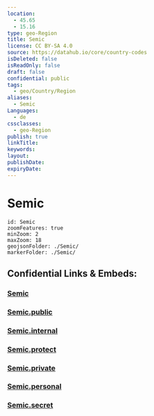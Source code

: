 ```yaml
---
location:
  - 45.65
  - 15.16
type: geo-Region
title: Semic
license: CC BY-SA 4.0
source: https://datahub.io/core/country-codes
isDeleted: false
isReadOnly: false
draft: false
confidential: public
tags:
  - geo/Country/Region
aliases:
  - Semic
Languages:
  - de
cssclasses:
  - geo-Region
publish: true
linkTitle:
keywords:
layout:
publishDate:
expiryDate:
---
```


# Semic

```leaflet
id: Semic
zoomFeatures: true 
minZoom: 2 
maxZoom: 18
geojsonFolder: ./Semic/
markerFolder: ./Semic/
```


## Confidential Links & Embeds: 

### [Semic](/_Standards/Earth/Continent/Europe/Europe~Central/Slovenia/Regions~Slovenia/Jugovzhodna_Slovenija/counties~Jugovzhodna_Slovenija/Semic.md) 

### [Semic.public](/_public/Earth/Continent/Europe/Europe~Central/Slovenia/Regions~Slovenia/Jugovzhodna_Slovenija/counties~Jugovzhodna_Slovenija/Semic.public.md) 

### [Semic.internal](/_internal/Earth/Continent/Europe/Europe~Central/Slovenia/Regions~Slovenia/Jugovzhodna_Slovenija/counties~Jugovzhodna_Slovenija/Semic.internal.md) 

### [Semic.protect](/_protect/Earth/Continent/Europe/Europe~Central/Slovenia/Regions~Slovenia/Jugovzhodna_Slovenija/counties~Jugovzhodna_Slovenija/Semic.protect.md) 

### [Semic.private](/_private/Earth/Continent/Europe/Europe~Central/Slovenia/Regions~Slovenia/Jugovzhodna_Slovenija/counties~Jugovzhodna_Slovenija/Semic.private.md) 

### [Semic.personal](/_personal/Earth/Continent/Europe/Europe~Central/Slovenia/Regions~Slovenia/Jugovzhodna_Slovenija/counties~Jugovzhodna_Slovenija/Semic.personal.md) 

### [Semic.secret](/_secret/Earth/Continent/Europe/Europe~Central/Slovenia/Regions~Slovenia/Jugovzhodna_Slovenija/counties~Jugovzhodna_Slovenija/Semic.secret.md)

